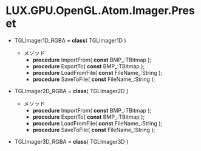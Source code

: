 ﻿# LUX.GPU.OpenGL.Atom.Imager.Preset

* TGLImager1D_RGBA = **class**( TGLImager1D<TAlphaColorF> )
    * メソッド
        * **procedure** ImportFrom( **const** BMP_:TBitmap );
        * **procedure** ExportTo( **const** BMP_:TBitmap );
        * **procedure** LoadFromFile( **const** FileName_:String );
        * **procedure** SaveToFile( **const** FileName_:String );

* TGLImager2D_RGBA = **class**( TGLImager2D<TAlphaColorF> )
    * メソッド
        * **procedure** ImportFrom( **const** BMP_:TBitmap );
        * **procedure** ExportTo( **const** BMP_:TBitmap );
        * **procedure** LoadFromFile( **const** FileName_:String );
        * **procedure** SaveToFile( **const** FileName_:String );

* TGLImager3D_RGBA = **class**( TGLImager3D<TAlphaColorF> )
